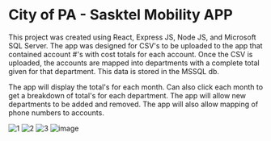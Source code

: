 # City of PA - Sasktel Mobility APP

This project was created using React, Express JS, Node JS, and Microsoft SQL Server. The app was designed for CSV's to be
uploaded to the app that contained account #'s with cost totals for each account. Once the CSV is uploaded, the accounts
are mapped into departments with a complete total given for that department. This data is stored in the MSSQL db.

The app will display the total's for each month. Can also click each month to get a breakdown of total's for each department.
The app will allow new departments to be added and removed. The app will also allow mapping of phone numbers to accounts.

![1](https://github.com/j7oshua/sasktel-mobility-city-app/assets/46877732/fb70a29e-6461-4b40-b91d-8ba32ff77301)
![2](https://github.com/j7oshua/sasktel-mobility-city-app/assets/46877732/982be3ca-d52d-4dcc-9f8a-6e236fb92624)
![3](https://github.com/j7oshua/sasktel-mobility-city-app/assets/46877732/d2c318a8-d4d6-492c-b3f7-852f3ad7c0d4)
![image](https://github.com/j7oshua/sasktel-mobility-city-app/assets/46877732/e0ecaf59-bf49-499c-aa34-00661d1e3db0)
